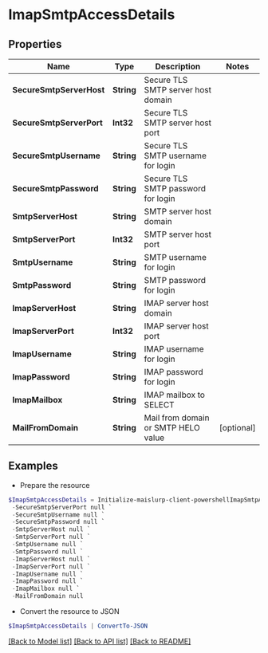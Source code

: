 # ImapSmtpAccessDetails
## Properties

Name | Type | Description | Notes
------------ | ------------- | ------------- | -------------
**SecureSmtpServerHost** | **String** | Secure TLS SMTP server host domain | 
**SecureSmtpServerPort** | **Int32** | Secure TLS SMTP server host port | 
**SecureSmtpUsername** | **String** | Secure TLS SMTP username for login | 
**SecureSmtpPassword** | **String** | Secure TLS SMTP password for login | 
**SmtpServerHost** | **String** | SMTP server host domain | 
**SmtpServerPort** | **Int32** | SMTP server host port | 
**SmtpUsername** | **String** | SMTP username for login | 
**SmtpPassword** | **String** | SMTP password for login | 
**ImapServerHost** | **String** | IMAP server host domain | 
**ImapServerPort** | **Int32** | IMAP server host port | 
**ImapUsername** | **String** | IMAP username for login | 
**ImapPassword** | **String** | IMAP password for login | 
**ImapMailbox** | **String** | IMAP mailbox to SELECT | 
**MailFromDomain** | **String** | Mail from domain or SMTP HELO value | [optional] 

## Examples

- Prepare the resource
```powershell
$ImapSmtpAccessDetails = Initialize-maislurp-client-powershellImapSmtpAccessDetails  -SecureSmtpServerHost null `
 -SecureSmtpServerPort null `
 -SecureSmtpUsername null `
 -SecureSmtpPassword null `
 -SmtpServerHost null `
 -SmtpServerPort null `
 -SmtpUsername null `
 -SmtpPassword null `
 -ImapServerHost null `
 -ImapServerPort null `
 -ImapUsername null `
 -ImapPassword null `
 -ImapMailbox null `
 -MailFromDomain null
```

- Convert the resource to JSON
```powershell
$ImapSmtpAccessDetails | ConvertTo-JSON
```

[[Back to Model list]](../README#documentation-for-models) [[Back to API list]](../README#documentation-for-api-endpoints) [[Back to README]](../README)

